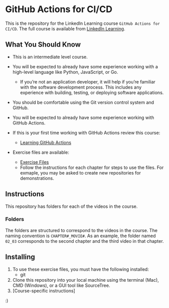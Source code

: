 # GitHub Actions for CI/CD
This is the repository for the LinkedIn Learning course `GitHub Actions for CI/CD`. The full course is available from [LinkedIn Learning][lil-course-url].

## What You Should Know
- This is an intermediate level course.  

- You will be expected to already have some experience working with a high-level language like Python, JavaScript, or Go.
	- If you’re not an application developer, it will help if you’re familiar with the software development process.  This includes any experience with building, testing, or deploying software applications.

- You should be comfortable using the Git version control system and GitHub.  

- You will be expected to already have some experience working with GitHub Actions.

- If this is your first time working with GitHub Actions review this course:
	- [Learning GitHub Actions](https://www.linkedin.com/learning/learning-github-actions-2/)

- Exercise files are available:
	- [Exercise Files](https://github.com/LinkedInLearning/github-actions-for-ci-cd-4375061)
 	- Follow the instructions for each chapter for steps to use the files.  For exmaple, you may be asked to create new repositories for demonstrations. 

## Instructions
This repository has folders for each of the videos in the course.

### Folders
The folders are structured to correspond to the videos in the course. The naming convention is `CHAPTER#_MOVIE#`. As an example, the folder named `02_03` corresponds to the second chapter and the third video in that chapter.

## Installing
1. To use these exercise files, you must have the following installed:
	- git
2. Clone this repository into your local machine using the terminal (Mac), CMD (Windows), or a GUI tool like SourceTree.
3. [Course-specific instructions]

[0]: # (Replace these placeholder URLs with actual course URLs)

[lil-course-url]: https://www.linkedin.com/learning/
[lil-thumbnail-url]: http://
:)
